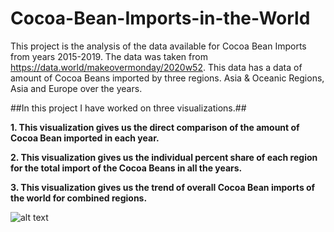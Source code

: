 # Cocoa-Bean-Imports-in-the-World
This project is the analysis of the data available for Cocoa Bean Imports from years 2015-2019. The data was taken from https://data.world/makeovermonday/2020w52.
This data has a data of amount of Cocoa Beans imported by three regions. Asia & Oceanic Regions, Asia and Europe over the years.

##In this project I have worked on three visualizations.##

**1. This visualization gives us the direct comparison of the amount of Cocoa Bean imported in each year.**

**2. This visualization gives us the individual percent share of each region for the total import of the Cocoa Beans in all the years.**

**3. This visualization gives us the trend of overall Cocoa Bean imports of the world for combined regions.**

![alt text](https://colab.research.google.com/drive/1vvuUIUqne9YExNB6DQkfN46h6436z5tu#scrollTo=2ibSahvJ5Gj9)

